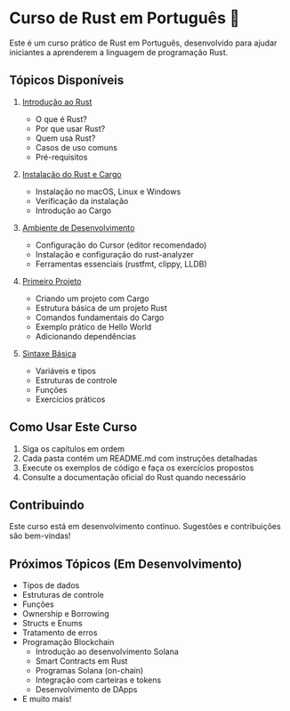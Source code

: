 # Curso de Rust em Português 🦀

Este é um curso prático de Rust em Português, desenvolvido para ajudar iniciantes a aprenderem a linguagem de programação Rust.

## Tópicos Disponíveis

1. [Introdução ao Rust](introducao/README.md)
   - O que é Rust?
   - Por que usar Rust?
   - Quem usa Rust?
   - Casos de uso comuns
   - Pré-requisitos

2. [Instalação do Rust e Cargo](instalacao/README.md)
   - Instalação no macOS, Linux e Windows
   - Verificação da instalação
   - Introdução ao Cargo

3. [Ambiente de Desenvolvimento](ambiente/README.md)
   - Configuração do Cursor (editor recomendado)
   - Instalação e configuração do rust-analyzer
   - Ferramentas essenciais (rustfmt, clippy, LLDB)

4. [Primeiro Projeto](primeiro-projeto/README.md)
   - Criando um projeto com Cargo
   - Estrutura básica de um projeto Rust
   - Comandos fundamentais do Cargo
   - Exemplo prático de Hello World
   - Adicionando dependências

5. [Sintaxe Básica](sintaxe-basica/README.md)
   - Variáveis e tipos
   - Estruturas de controle
   - Funções
   - Exercícios práticos

## Como Usar Este Curso

1. Siga os capítulos em ordem
2. Cada pasta contém um README.md com instruções detalhadas
3. Execute os exemplos de código e faça os exercícios propostos
4. Consulte a documentação oficial do Rust quando necessário

## Contribuindo

Este curso está em desenvolvimento contínuo. Sugestões e contribuições são bem-vindas!

## Próximos Tópicos (Em Desenvolvimento)

- Tipos de dados
- Estruturas de controle
- Funções
- Ownership e Borrowing
- Structs e Enums
- Tratamento de erros
- Programação Blockchain
  - Introdução ao desenvolvimento Solana
  - Smart Contracts em Rust
  - Programas Solana (on-chain)
  - Integração com carteiras e tokens
  - Desenvolvimento de DApps
- E muito mais!
